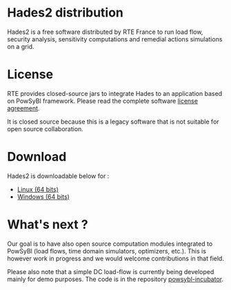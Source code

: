 # Hades2 distribution

Hades2 is a free software distributed by RTE France to run load flow, security analysis, sensitivity computations and remedial actions simulations on a grid.

# License

RTE provides closed-source jars to integrate Hades to an application based on PowSyBl framework. Please read the complete software [license agreement](license.md).

It is closed source because this is a legacy software that is not suitable for open source collaboration.

# Download

Hades2 is downloadable below for :
- [Linux (64 bits)](https://github.com/rte-france/hades2-distribution/releases/download/v6.0.0.2/hades2-V6.0.0.2-linux.tar.gz)
- [Windows (64 bits)](https://github.com/rte-france/hades2-distribution/releases/download/v6.0.0.2/hades2-V6.0.0.1-windows.zip)

# What's next ?

Our goal is to have also open source computation modules integrated to PowSyBl (load flows, time domain simulators, optimizers, etc.). This is however work in progress and we would welcome contributions in that field.

Please also note that a simple DC load-flow is currently being developed mainly for demo purposes. The code is in the repository [powsybl-incubator](https://github.com/powsybl/powsybl-incubator).
